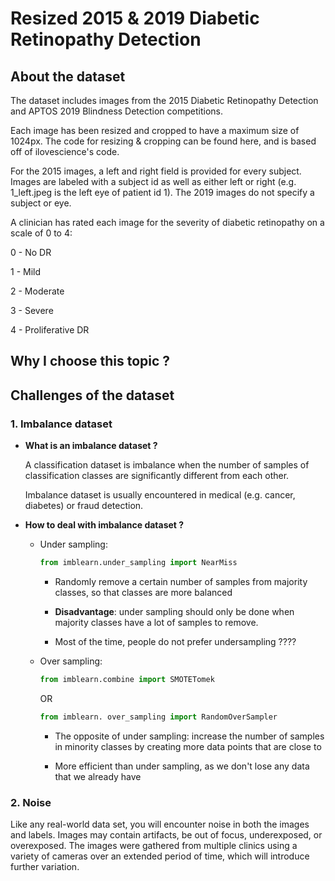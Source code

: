 # Resized 2015 & 2019 Diabetic Retinopathy Detection

## About the dataset
The dataset includes images from the 2015 Diabetic Retinopathy Detection and APTOS 2019 Blindness Detection competitions. 



Each image has been resized and cropped to have a maximum size of 1024px. The code for resizing & cropping can be found here, and is based off of ilovescience's code.

For the 2015 images, a left and right field is provided for every subject. Images are labeled with a subject id as well as either left or right (e.g. 1_left.jpeg is the left eye of patient id 1). The 2019 images do not specify a subject or eye.

A clinician has rated each image for the severity of diabetic retinopathy on a scale of 0 to 4:

0 - No DR

1 - Mild

2 - Moderate

3 - Severe

4 - Proliferative DR
## Why I choose this topic ?

## Challenges of the dataset
### 1. Imbalance dataset
- **What is an imbalance dataset ?**

    A classification dataset is imbalance when the number of samples of classification classes are significantly different from each other.

    Imbalance dataset is usually encountered in medical (e.g. cancer, diabetes) or fraud detection.

- **How to deal with imbalance dataset ?**

    - Under sampling:
        
        ```Python
        from imblearn.under_sampling import NearMiss
        ```

        - Randomly remove a certain number of samples from majority classes, so that classes are more balanced

        - **Disadvantage**: under sampling should only be done when majority classes have a lot of samples to remove.

        - Most of the time, people do not prefer undersampling ????
    
    - Over sampling:

        ```python
        from imblearn.combine import SMOTETomek
        ```
        OR
        ```python
        from imblearn. over_sampling import RandomOverSampler
        ```
        - The opposite of under sampling: increase the number of samples in minority classes by creating more data points that are close to 

        - More efficient than under sampling, as we don't lose any data that we already have
        

### 2. Noise
Like any real-world data set, you will encounter noise in both the images and labels. Images may contain artifacts, be out of focus, underexposed, or overexposed. The images were gathered from multiple clinics using a variety of cameras over an extended period of time, which will introduce further variation.